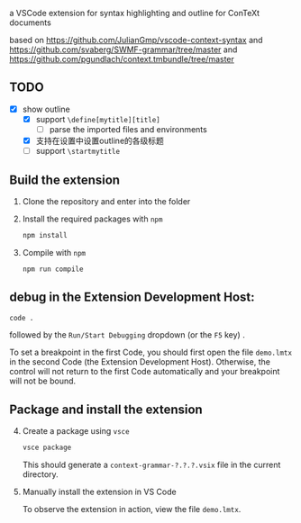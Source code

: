 
a VSCode extension for syntax highlighting and outline for ConTeXt documents

based on https://github.com/JulianGmp/vscode-context-syntax
and https://github.com/svaberg/SWMF-grammar/tree/master 
and https://github.com/pgundlach/context.tmbundle/tree/master

## TODO

+ [x] show outline
    + [x] support `\define[mytitle][title]`
        + [ ] parse the imported files and environments
    + [x] 支持在设置中设置outline的各级标题
    + [ ] support `\startmytitle`

## Build the extension

1. Clone the repository and enter into the folder
2. Install the required packages with `npm`

    ```bash
    npm install
    ```

3. Compile with `npm`

    ```bash
    npm run compile
    ```

## debug in the Extension Development Host:

```bash
code .
```

followed by the `Run/Start Debugging` dropdown (or the `F5` key) .

To set a breakpoint in the first Code, you should first open the file `demo.lmtx` in the second Code (the Extension Development Host). Otherwise, the control will not return to the first Code automatically and your breakpoint will not be bound.

## Package and install the extension

4. Create a package using `vsce`

    ```bash
    vsce package
    ```

    This should generate a `context-grammar-?.?.?.vsix` file in the current directory.

5. Manually install the extension in VS Code

    To observe the extension in action, view the file `demo.lmtx`.

